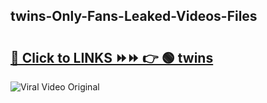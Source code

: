 
 ## twins-Only-Fans-Leaked-Videos-Files

# <h2><a href="https://mediaupload.pro?twins">🔗 Click to LINKS ⏩⏩ 👉 🟢 twins </a></h2>

<a href="https://mediaupload.pro?twins" rel="nofollow" data-target="animated-image.originalLink"><img src="https://i.ibb.co.com/xMMVF88/686577567.gif" alt="Viral Video Original" style="max-width: 100%; display: inline-block;" data-target="animated-image.originalImage"></a>